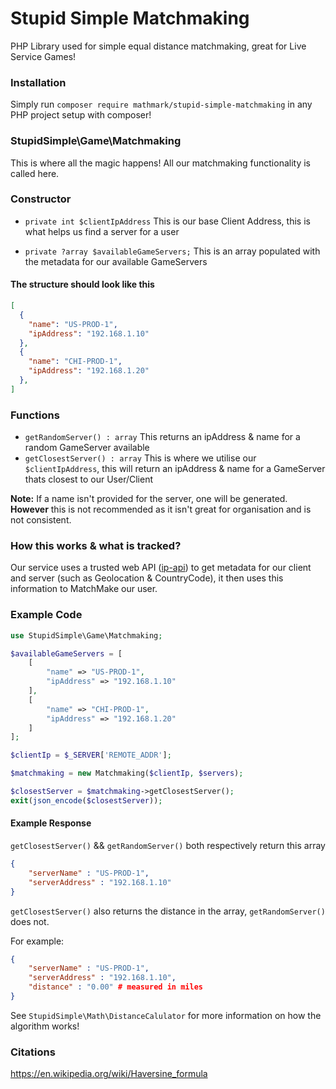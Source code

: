 # Stupid Simple Matchmaking
PHP Library used for simple equal distance matchmaking, great for Live Service Games!
### Installation 
Simply run
``composer require mathmark/stupid-simple-matchmaking`` in any PHP project setup with composer!

### StupidSimple\Game\Matchmaking
This is where all the magic happens! All our matchmaking functionality is called here.

### Constructor
- `private int $clientIpAddress` This is our base Client Address, this is what helps us find a server for a user

- `private ?array $availableGameServers;` This is an array populated with the metadata for our available GameServers

#### The structure should look like this 

```json
[
  {
    "name": "US-PROD-1",
    "ipAddress": "192.168.1.10"
  },
  {
    "name": "CHI-PROD-1",
    "ipAddress": "192.168.1.20"
  },
]
```

### Functions

- `getRandomServer() : array` This returns an ipAddress & name for a random GameServer available
- `getClosestServer() : array` This is where we utilise our `$clientIpAddress`, this will return an ipAddress & name for a GameServer thats closest to our User/Client


**Note:** If a name isn't provided for the server, one will be generated. **However** this is not recommended as it isn't great for organisation and is not consistent.

### How this works & what is tracked?
Our service uses a trusted web API ([ip-api](https://ip-api.com/)) to get metadata for our client and server (such as Geolocation & CountryCode), it then uses this information to MatchMake our user.

### Example Code

```php
use StupidSimple\Game\Matchmaking;

$availableGameServers = [
    [
        "name" => "US-PROD-1",
        "ipAddress" => "192.168.1.10"
    ],
    [
        "name" => "CHI-PROD-1",
        "ipAddress" => "192.168.1.20"
    ]
];

$clientIp = $_SERVER['REMOTE_ADDR'];

$matchmaking = new Matchmaking($clientIp, $servers);

$closestServer = $matchmaking->getClosestServer();
exit(json_encode($closestServer));
```

#### Example Response

`getClosestServer()` && `getRandomServer()` both respectively return this array
```json
{
    "serverName" : "US-PROD-1",
    "serverAddress" : "192.168.1.10"
}  
```
`getClosestServer()` also returns the distance in the array, `getRandomServer()` does not.

For example:

```json
{
    "serverName" : "US-PROD-1",
    "serverAddress" : "192.168.1.10",
    "distance" : "0.00" # measured in miles
}  
```

See ``StupidSimple\Math\DistanceCalulator`` for more information on how the algorithm works!

### Citations
https://en.wikipedia.org/wiki/Haversine_formula
